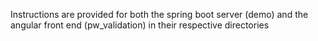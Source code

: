 Instructions are provided for both the spring boot server (demo) and the angular front end (pw_validation) in their respective directories

